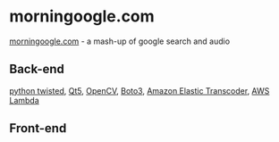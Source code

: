 morningoogle.com
================

[morningoogle.com](http://morningoogle.com "MorninGoogle") - a mash-up of google search and audio

Back-end
-------------

[python twisted](https://twistedmatrix.com), [Qt5](http://doc.qt.io/qt-5), [OpenCV](http://opencv.org), [Boto3](http://github.com/boto/boto3), [Amazon Elastic Transcoder](https://aws.amazon.com/elastictranscoder), [AWS Lambda](https://aws.amazon.com/elastictranscoder)

Front-end
-------------

